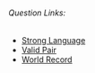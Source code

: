 ###### Question Links:
 * <a href="https://www.codechef.com/APRIL21C/problems/SSCRIPT">Strong Language</a>
 * <a href="https://www.codechef.com/APRIL21C/problems/SOCKS1">Valid Pair</a>
 * <a href="https://www.codechef.com/APRIL21C/problems/BOLT">World Record</a>
